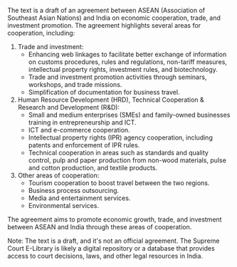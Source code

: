 The text is a draft of an agreement between ASEAN (Association of Southeast Asian Nations) and India on economic cooperation, trade, and investment promotion. The agreement highlights several areas for cooperation, including:

1. Trade and investment:
	* Enhancing web linkages to facilitate better exchange of information on customs procedures, rules and regulations, non-tariff measures, intellectual property rights, investment rules, and biotechnology.
	* Trade and investment promotion activities through seminars, workshops, and trade missions.
	* Simplification of documentation for business travel.
2. Human Resource Development (HRD), Technical Cooperation & Research and Development (R&D):
	* Small and medium enterprises (SMEs) and family-owned businesses training in entrepreneurship and ICT.
	* ICT and e-commerce cooperation.
	* Intellectual property rights (IPR) agency cooperation, including patents and enforcement of IPR rules.
	* Technical cooperation in areas such as standards and quality control, pulp and paper production from non-wood materials, pulse and cotton production, and textile products.
3. Other areas of cooperation:
	* Tourism cooperation to boost travel between the two regions.
	* Business process outsourcing.
	* Media and entertainment services.
	* Environmental services.

The agreement aims to promote economic growth, trade, and investment between ASEAN and India through these areas of cooperation.

Note: The text is a draft, and it's not an official agreement. The Supreme Court E-Library is likely a digital repository or a database that provides access to court decisions, laws, and other legal resources in India.